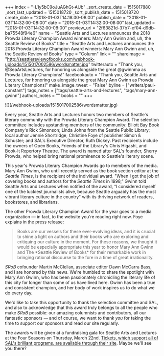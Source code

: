 +++
index = "-L1y5bC9oJuAGhGt-AUb"
_sort_create_date = 1515017880
_sort_last_updated = 1515018720
_sort_publish_date = 1515018720
create_date = "2018-01-03T14:18:00-08:00"
publish_date = "2018-01-03T14:32:00-08:00"
date = "2018-01-03T14:32:00-08:00"
last_updated = "2018-01-03T14:32:00-08:00"
preview_url = "2f63821d-37b7-ef04-d9db-ba75548f94e6"
name = "Seattle Arts and Lectures announces the 2018 Prowda Literary Champion Award winners: Mary Ann Gwinn and, uh, the Seattle Review of Books"
title = "Seattle Arts and Lectures announces the 2018 Prowda Literary Champion Award winners: Mary Ann Gwinn and, uh, the Seattle Review of Books"
type = "Column"
link = ""
shareimage = "http://seattlereviewofbooks.com/webhook-uploads/1515017002586/wordsmatter.jpg"
twitterauto = "Thank you, @SeaArtsLectures, for honoring us alongside the great @gwinnma as Prowda Literary Champions!"
facebookauto = "Thank you, Seattle Arts and Lectures, for honoring us alongside the great Mary Ann Gwinn as Prowda Literary Champions!"
make_image_tweet = "False"
byline = ["writers/paul-constant"]
tags_notes = ["tags/seattle-arts-and-lectures", "tags/mary-ann-gwinn"]
authors_notes = ""
books = ""
+++
<p class="image">![](/webhook-uploads/1515017002586/wordsmatter.jpg)</p>

Every year, Seattle Arts and Lectures honors two members of Seattle's literary community with the Prowda Literary Champion Award. The selection committee includes upstanding members of the community: Elliott Bay Book Company's Rick Simonson; Linda Johns from the Seattle Public Library; local author Jennie Shortridge; Christine Foye of publisher Simon & Schuster; and SAL’s Executive Director, Ruth Dickey. Past recipients include the owners of Open Books, Friends of the Library's Chris Higashi, and Book-It Repertory Theatre. The award is named after SAL's founder, Sherry Prowda, who helped bring national prominence to Seattle's literary scene.

This year's Prowda Literary Champion Awards go to members of the media. Mary Ann Gwinn, who until recently served as the book section editor at the *Seattle Times*, is the recipient of the individual award. "When I got the job of covering books and authors for the *Seattle Times* in 1998,” Gwinn told Seattle Arts and Lectures when notified of the award, “I considered myself one of the luckiest journalists alive, because Seattle arguably has the most vibrant literary culture in the country" with its thriving network of readers, bookstores, and librarians.

The other Prowda Literary Champion Award for the year goes to a media organization — in fact, to the website you're reading right now. Foye explains in the press release:

<blockquote>Books are our vessels for these ever-evolving ideas, and it is crucial to shine a light on authors and their books who are exploring and critiquing our culture in the moment. For these reasons, we thought it would be especially appropriate this year to honor Mary Ann Gwinn and The *Seattle Review of Books* for their remarkable work in bringing rational discourse to the fore in a time of great irrationality.</blockquote>

*SRoB* cofounder Martin McClellan, associate editor Dawn McCarra Bass, and I are honored by this news. We're humbled to share the spotlight with Mary Ann Gwinn, who has been passionately chronicling the literary life of this city for longer than some of us have lived here. Gwinn has been a true and consistent champion, and her body of work inspires us to do what we do every day. 

We'd like to take this opportunity to thank the selection committee and SAL, and also to acknowledge that this award truly belongs to all the people who make *SRoB* possible: our amazing columnists and contributors, all our fantastic sponsors — and of course, we want to thank *you* for taking the time to support our sponsors and read our site regularly.

The awards will be given at a fundraising gala for Seattle Arts and Lectures at the Four Seasons on Thursday, March 22nd. [Tickets, which support all of SAL's brilliant programs, are available through their site](https://www.lectures.org/box_office/tickets.php?event=504). Maybe we'll see you there?